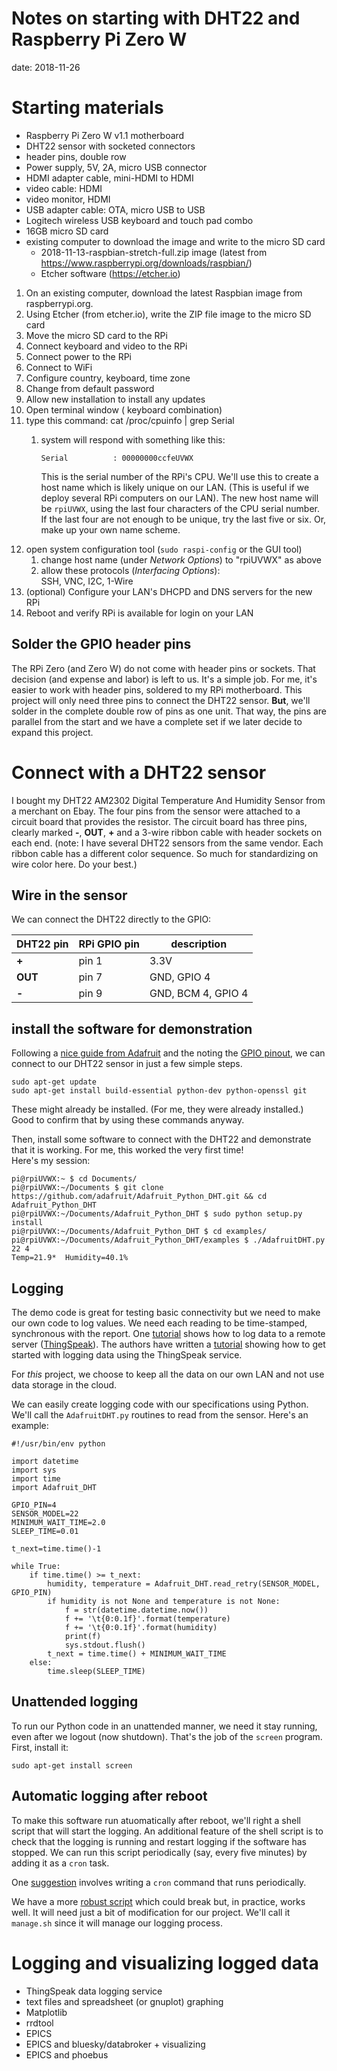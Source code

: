 # Notes on starting with DHT22 and Raspberry Pi Zero W

date: 2018-11-26

# Starting materials

* Raspberry Pi Zero W v1.1 motherboard
* DHT22 sensor with socketed connectors
* header pins, double row
* Power supply, 5V, 2A, micro USB connector
* HDMI adapter cable, mini-HDMI to HDMI
* video cable: HDMI
* video monitor, HDMI
* USB adapter cable: OTA, micro USB to USB
* Logitech wireless USB keyboard and touch pad combo
* 16GB micro SD card
* existing computer to download the image and write to the micro SD card
   * 2018-11-13-raspbian-stretch-full.zip image 
     (latest from https://www.raspberrypi.org/downloads/raspbian/)
   * Etcher software (https://etcher.io)

1. On an existing computer, download the latest Raspbian image from 
   raspberrypi.org.
1. Using Etcher (from etcher.io), write the ZIP file image to
   the micro SD card
1. Move the micro SD card to the RPi
1. Connect keyboard and video to the RPi
1. Connect power to the RPi
1. Connect to WiFi
1. Configure country, keyboard, time zone
1. Change from default password
1. Allow new installation to install any updates
1. Open terminal window (<Alt><Ctrl><T> keyboard combination)
1. type this command:  cat /proc/cpuinfo | grep Serial
   1. system will respond with something like this:
      
      ```
      Serial          : 00000000ccfeUVWX
      ```
      
      This is the serial number of the RPi's CPU.
      We'll use this to create a host name
      which is likely unique on our LAN.  (This is useful if we
      deploy several RPi computers on our LAN).  The new host name
      will be `rpiUVWX`, using the last four characters of the CPU
      serial number.  If the last four are not enough to be unique, try the 
      last five or six.  Or, make up your own name scheme.
1. open system configuration tool (`sudo raspi-config` or the GUI tool)
   1. change host name (under *Network Options*) to "rpiUVWX" as above
   1. allow these protocols (*Interfacing Options*):  
      SSH, VNC, I2C, 1-Wire
1. (optional) Configure your LAN's DHCPD and DNS servers for the new RPi
1. Reboot and verify RPi is available for login on your LAN

## Solder the GPIO header pins

The RPi Zero (and Zero W) do not come with header pins or sockets.
That decision (and expense and labor) is left to us.  It's a simple
job.  For me, it's easier to work with header pins, soldered to
my RPi motherboard.  This project will only need three pins
to connect the DHT22 sensor.  **But**, we'll solder in the
complete double row of pins as one unit.  That way, the pins are
parallel from the start and we have a complete set if we later 
decide to expand this project.

# Connect with a DHT22 sensor

I bought my DHT22 AM2302 Digital Temperature And Humidity Sensor from
a merchant on Ebay.  The four pins from the sensor were attached to 
a circuit board that provides the resistor.  The circuit board has three
pins, clearly marked **-**, **OUT**, **+** and a 3-wire ribbon cable with
header sockets on each end.  (note:  I have several DHT22 sensors from
the same vendor.   Each ribbon cable has a different color sequence.  So
much for standardizing on wire color here.  Do your best.)

## Wire in the sensor

We can connect the DHT22 directly to the GPIO:

DHT22 pin | RPi GPIO pin | description
---- | ---- | ----
**+** | pin 1 | 3.3V
**OUT** | pin 7 | GND, GPIO 4
**-** | pin 9 | GND, BCM 4, GPIO 4

## install the software for demonstration

Following a [nice guide from Adafruit](https://tutorials-raspberrypi.com/raspberry-pi-measure-humidity-temperature-dht11-dht22/)
and the noting the [GPIO pinout](https://pinout.xyz/#), we can
connect to our DHT22 sensor in just a few simple steps.

```
sudo apt-get update
sudo apt-get install build-essential python-dev python-openssl git
```

These might already be installed.  (For me, they were already installed.)
Good to confirm that by using these commands anyway.

Then, install some software to connect with the DHT22 and demonstrate
that it is working.  For me, this worked the very first time!  
Here's my session:

```
pi@rpiUVWX:~ $ cd Documents/
pi@rpiUVWX:~/Documents $ git clone https://github.com/adafruit/Adafruit_Python_DHT.git && cd Adafruit_Python_DHT
pi@rpiUVWX:~/Documents/Adafruit_Python_DHT $ sudo python setup.py install
pi@rpiUVWX:~/Documents/Adafruit_Python_DHT $ cd examples/
pi@rpiUVWX:~/Documents/Adafruit_Python_DHT/examples $ ./AdafruitDHT.py 22 4
Temp=21.9*  Humidity=40.1%
```

## Logging

The demo code is great for testing basic connectivity but we
need to make our own code to log values.  We need each reading to
be time-stamped, synchronous with the report.  One 
[tutorial](https://tutorials-raspberrypi.com/raspberry-pi-measure-humidity-temperature-dht11-dht22/)
shows how to log data to a remote server ([ThingSpeak](https://thingspeak.com/)).
The authors have written a [tutorial](https://www.hackster.io/adamgarbo/raspberry-pi-2-iot-thingspeak-dht22-sensor-b208f4)
showing how to get started with logging data using the ThingSpeak service.

For *this* project, we choose to keep all the data on our own LAN
and not use data storage in the cloud.

We can easily create logging code with our specifications 
using Python.  We'll call the `AdafruitDHT.py`
routines to read from the sensor.  Here's an example:

```
#!/usr/bin/env python

import datetime
import sys
import time
import Adafruit_DHT

GPIO_PIN=4
SENSOR_MODEL=22
MINIMUM_WAIT_TIME=2.0
SLEEP_TIME=0.01

t_next=time.time()-1

while True:
	if time.time() >= t_next:
		humidity, temperature = Adafruit_DHT.read_retry(SENSOR_MODEL, GPIO_PIN)
		if humidity is not None and temperature is not None:
			f = str(datetime.datetime.now())
			f += '\t{0:0.1f}'.format(temperature)
			f += '\t{0:0.1f}'.format(humidity)
			print(f)
			sys.stdout.flush()
		t_next = time.time() + MINIMUM_WAIT_TIME
	else:
		time.sleep(SLEEP_TIME)
```

## Unattended logging

To run our Python code in an unattended manner, we need it stay running,
even after we logout (now shutdown).  That's the job of the `screen` 
program.  First, install it:

```
sudo apt-get install screen
```


## Automatic logging after reboot

To make this software run atuomatically after reboot,
we'll right a shell script that will start the logging.
An additional feature of the shell script is to check that
the logging is running and restart logging if the software
has stopped.  We can run this script periodically (say, every
five minutes) by adding it as a `cron` task.

One [suggestion](https://unix.stackexchange.com/questions/107939/how-to-restart-the-python-script-automatically-if-it-is-killed-or-dies)
involves writing a `cron` command that runs periodically.

We have a more
[robust script](https://github.com/APS-2BM-MIC/ipython-user2bmb/blob/master/profile_2bmb/startup/ioc2bmbmona/2bmbmona.sh)
which could break but, in practice, works well.  It will need just
a bit of modification for our project.  We'll call it `manage.sh` since it
will manage our logging process.

# Logging and visualizing logged data

* ThingSpeak data logging service
* text files and spreadsheet (or gnuplot) graphing
* Matplotlib
* rrdtool
* EPICS
* EPICS and bluesky/databroker + visualizing
* EPICS and phoebus
